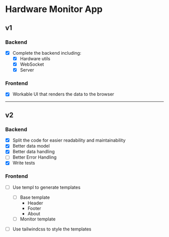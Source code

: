 # Hardware Monitor App

## v1

### Backend
- [x] Complete the backend including:
    - [x] Hardware utils
    - [x] WebSocket 
    - [x] Server

### Frontend
- [x] Workable UI that renders the data to the browser

---

## v2

### Backend
- [x] Split the code for easier readability and maintainability
- [x] Better data model
- [x] Better data handling
- [ ] Better Error Handling
- [x] Write tests

### Frontend
- [ ] Use templ to generate templates
    - [ ] Base template
        - Header
        - Footer
        - About
    - [ ] Monitor template
- [ ] Use tailwindcss to style the templates

